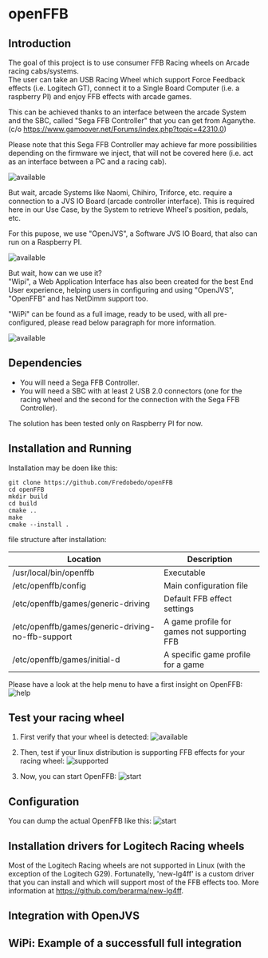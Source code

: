 # openFFB
## Introduction
The goal of this project is to use consumer FFB Racing wheels on Arcade racing cabs/systems.  
The user can take an USB Racing Wheel which support Force Feedback effects (i.e. Logitech GT), connect it to a Single Board Computer (i.e. a raspberry PI) and enjoy FFB effects with arcade games.  
  
This can be achieved thanks to an interface between the arcade System and the SBC, called "Sega FFB Controller" that you can get from Aganythe. (c/o https://www.gamoover.net/Forums/index.php?topic=42310.0)  
  
Please note that this Sega FFB Controller may achieve far more possibilities depending on the firmware we inject, that will not be covered here (i.e. act as an interface between a PC and a racing cab).    
  
![available](https://github.com/Fredobedo/openFFB/blob/master/docs/images/openffb_1.jpg?raw=true)  

But wait, arcade Systems like Naomi, Chihiro, Triforce, etc. require a connection to a JVS IO Board (arcade controller interface). 
This is required here in our Use Case, by the System to retrieve Wheel's position, pedals, etc.  
  
For this pupose, we use "OpenJVS", a Software JVS IO Board, that also can run on a Raspberry PI.  
  
![available](https://github.com/Fredobedo/openFFB/blob/master/docs/images/openffb_2.jpg?raw=true)  

But wait, how can we use it?  
"Wipi", a Web Application Interface has also been created for the best End User experience, helping users in configuring and using "OpenJVS", "OpenFFB" and has NetDimm support too.  
  
"WiPi" can be found as a full image, ready to be used, with all pre-configured, please read below paragraph for more information.  
  
![available](https://github.com/Fredobedo/openFFB/blob/master/docs/images/openffb_3.jpg?raw=true)  

## Dependencies
- You will need a Sega FFB Controller.  
- You will need a SBC with at least 2 USB 2.0 connectors (one for the racing wheel and the second for the connection with the Sega FFB Controller).  
  
The solution has been tested only on Raspberry PI for now.

## Installation and Running
Installation may be doen like this:
```
git clone https://github.com/Fredobedo/openFFB
cd openFFB
mkdir build
cd build 
cmake ..
make
cmake --install .
```
file structure after installation:

| Location                                           | Description                                  |
| -------------------------------------------------- | -------------------------------------------- |
| /usr/local/bin/openffb                             | Executable                                   |
| /etc/openffb/config                                | Main configuration file                      |
| /etc/openffb/games/generic-driving                 | Default FFB effect settings                  |
| /etc/openffb/games/generic-driving-no-ffb-support  | A game profile for games not supporting FFB  |
| /etc/openffb/games/initial-d                       | A specific game profile for a game           |

Please have a look at the help menu to have a first insight on OpenFFB:
![help](https://github.com/Fredobedo/openFFB/blob/master/docs/images/openffb_help.jpg?raw=true)

## Test your racing wheel
1. First verify that your wheel is detected:
![available](https://github.com/Fredobedo/openFFB/blob/master/docs/images/openffb_available.jpg?raw=true)

2. Then, test if your linux distribution is supporting FFB effects for your racing wheel: 
![supported](https://github.com/Fredobedo/openFFB/blob/master/docs/images/openffb_supported.jpg?raw=true)

3. Now, you can start OpenFFB:
![start](https://github.com/Fredobedo/openFFB/blob/master/docs/images/openffb_start.jpg?raw=true)

## Configuration
You can dump the actual OpenFFB like this:
![start](https://github.com/Fredobedo/openFFB/blob/master/docs/images/openffb_config.jpg?raw=true)

## Installation drivers for Logitech Racing wheels
Most of the Logitech Racing wheels are not supported in Linux (with the exception of the Logitech G29).
Fortunatelly, 'new-lg4ff' is a custom driver that you can install and which will support most of the FFB effects too.
More information at https://github.com/berarma/new-lg4ff.

## Integration with OpenJVS

## WiPi: Example of a successfull full integration

